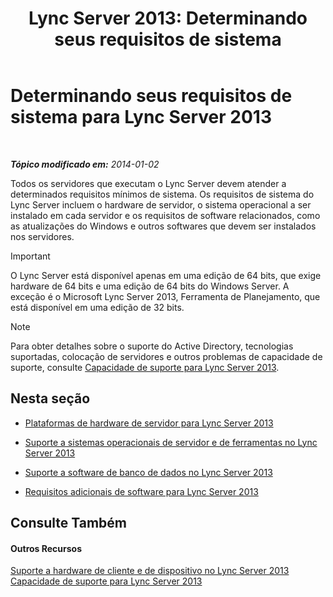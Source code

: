 ﻿---
title: 'Lync Server 2013: Determinando seus requisitos de sistema'
TOCTitle: Determinando seus requisitos de sistema
ms:assetid: 620e81e2-42df-4eda-8498-bd56a14aa0e1
ms:mtpsurl: https://technet.microsoft.com/pt-br/library/Gg398438(v=OCS.15)
ms:contentKeyID: 49306894
ms.date: 05/19/2016
mtps_version: v=OCS.15
ms.translationtype: HT
---

# Determinando seus requisitos de sistema para Lync Server 2013

 

_**Tópico modificado em:** 2014-01-02_

Todos os servidores que executam o Lync Server devem atender a determinados requisitos mínimos de sistema. Os requisitos de sistema do Lync Server incluem o hardware de servidor, o sistema operacional a ser instalado em cada servidor e os requisitos de software relacionados, como as atualizações do Windows e outros softwares que devem ser instalados nos servidores.

> [!IMPORTANT]  
> O Lync Server está disponível apenas em uma edição de 64 bits, que exige hardware de 64 bits e uma edição de 64 bits do Windows Server. A exceção é o Microsoft Lync Server 2013, Ferramenta de Planejamento, que está disponível em uma edição de 32 bits.

> [!NOTE]  
> Para obter detalhes sobre o suporte do Active Directory, tecnologias suportadas, colocação de servidores e outros problemas de capacidade de suporte, consulte <a href="lync-server-2013-supportability.md">Capacidade de suporte para Lync Server 2013</a>.

## Nesta seção

  - [Plataformas de hardware de servidor para Lync Server 2013](lync-server-2013-server-hardware-platforms.md)

  - [Suporte a sistemas operacionais de servidor e de ferramentas no Lync Server 2013](lync-server-2013-server-and-tools-operating-system-support.md)

  - [Suporte a software de banco de dados no Lync Server 2013](lync-server-2013-database-software-support.md)

  - [Requisitos adicionais de software para Lync Server 2013](lync-server-2013-additional-software-requirements.md)

## Consulte Também

#### Outros Recursos

[Suporte a hardware de cliente e de dispositivo no Lync Server 2013](lync-server-2013-client-and-device-hardware-support.md)  
[Capacidade de suporte para Lync Server 2013](lync-server-2013-supportability.md)

